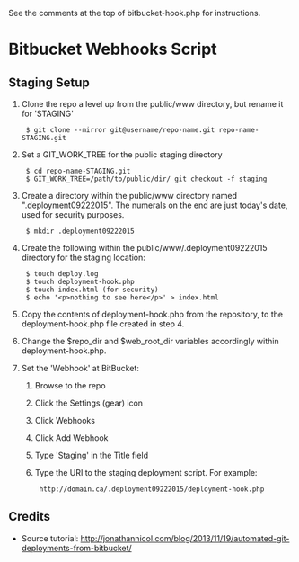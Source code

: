 See the comments at the top of bitbucket-hook.php for instructions.

# Bitbucket Webhooks Script

## Staging Setup

1. Clone the repo a level up from the public/www directory, but rename it for 'STAGING'

        $ git clone --mirror git@username/repo-name.git repo-name-STAGING.git

2. Set a GIT_WORK_TREE for the public staging directory

        $ cd repo-name-STAGING.git
        $ GIT_WORK_TREE=/path/to/public/dir/ git checkout -f staging

3. Create a directory within the public/www directory named ".deployment09222015". The numerals on the end are just today's date, used for security purposes.

        $ mkdir .deployment09222015

4. Create the following within the public/www/.deployment09222015 directory for the staging location:

        $ touch deploy.log
        $ touch deployment-hook.php
        $ touch index.html (for security)
        $ echo '<p>nothing to see here</p>' > index.html

5. Copy the contents of deployment-hook.php from the repository, to the deployment-hook.php file created in step 4.

6. Change the $repo_dir and $web_root_dir variables accordingly within deployment-hook.php.

8. Set the 'Webhook' at BitBucket:
    1. Browse to the repo
    2. Click the Settings (gear) icon
    3. Click Webhooks
    4. Click Add Webhook
    5. Type 'Staging' in the Title field
    6. Type the URI to the staging deployment script. For example:

            http://domain.ca/.deployment09222015/deployment-hook.php











## Credits
* Source tutorial: http://jonathannicol.com/blog/2013/11/19/automated-git-deployments-from-bitbucket/